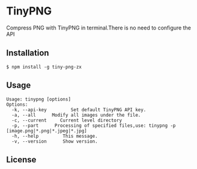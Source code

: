 # TinyPNG



Compress PNG with TinyPNG  in terminal.There is no need to configure the API

## Installation

    $ npm install -g tiny-png-zx


## Usage

```
Usage: tinypng [options] 
Options:
  -k, --api-key      	Set default TinyPNG API key.
  -a, --all      Modify all images under the file.
  -c, --current  	Current level directory
  -p, --part      Processing of specified files,use: tinypng -p  [image.png|*.png|*.jpeg|*.jpg]
  -h, --help         This message.
  -v, --version      Show version.
```

## License


